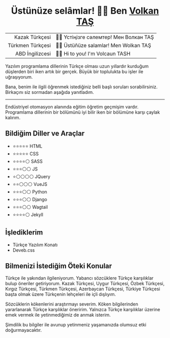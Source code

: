 <h1 align=center>Üstünüze selâmlar! 👋😊 Ben <a href="https://github.com/volkantash" target=blank>Volkan TAŞ</a> </h1>

<div align=center>

<table>
    <tr>
        <td align=right>Kazak Türkçesi</td>
        <td align=left>👋😊 Үстіңiзге сәлемтер! Мен Волкан TAŞ</td>
    </tr>
    <tr>
        <td align=right>Türkmen Türkçesi</td>
        <td align=left>👋😊 Üstüňüze salamlar! Men Wolkan TAŞ</td>
    </tr>
    <tr>
        <td align=right>ABD İngilizcesi</td>
        <td align=left>👋😊 Hi to you! I'm Volcaun TASH</td>
    </tr>
</table>
</div>  

Yazılım programlama dillerinin Türkçe olması uzun yıllardır kurduğum düşlerden biri iken artık bir gerçek. Büyük bir toplulukta bu işler ile uğraşıyorum.
  
Bana, benim ile ilgili öğrenmek istediğiniz belli başlı soruları sorabilirsiniz. Birkaçını siz sormadan aşağıda yanıtladım.

---  

Endüstriyel otomasyon alanında eğitim öğretim geçmişim vardır. Programlama dillerinin bir bölümünü iyi bilir iken bir bölümüne karşı çaylak kalırım.

## Bildiğim Diller ve Araçlar

- ⭐⭐⭐⭐⭐ HTML  
- ⭐⭐⭐⭐⭐ CSS  
- ⭐⭐⭐⭐⚪ SASS
- ⭐⭐⭐⚪⚪ JS
- ⭐⚪⚪⚪⚪ JQuery
- ⭐⭐⚪⚪⚪ VueJS
- ⭐⭐⭐⚪⚪ Python  
- ⭐⭐⭐⚪⚪ Django
- ⭐⭐⭐⚪⚪ Wagtail
- ⭐⭐⭐⭐⚪ Jekyll  

## İşlediklerim

- Türkçe Yazılım Konatı  
- Deveb.css

## Bilmenizi İstediğim Öteki Konular

Türkçe ile yakından ilgileniyorum. Yabancı sözcüklere Türkçe karşılıklar bulup öneriler getiriyorum. Kazak Türkçesi, Uygur Türkçesi, Özbek Türkçesi, Kırgız Türkçesi, Türkmen Türkçesi, Azerbaycan Türkçesi, Türkiye Türkçesi başta olmak üzere Türkçenin lehçeleri ile içli dışlıyım. 

Sözcüklerin kökenlerini araştırmayı severim. Köken bilgilerinden yararlanarak Türkçe karşılıklar öneririm. Yalnızca Türkçe karşılıklar üzerine emek vermek ile yetinmediğimiz de anmak isterim.

Şimdilik bu bilgiler ile avunup yetinmeniz yaşamanızda olumsuz etki doğurmayacaktır.
<!--
**volkantash/volkantash** is a ✨ _special_ ✨ repository because its `README.md` (this file) appears on your GitHub profile.

Here are some ideas to get you started:

- 🔭 I’m currently working on ...
- 🌱 I’m currently learning ...
- 👯 I’m looking to collaborate on ...
- 🤔 I’m looking for help with ...
- 💬 Ask me about ...
- 📫 How to reach me: ...
- 😄 Pronouns: ...
- ⚡ Fun fact: ...
-->
